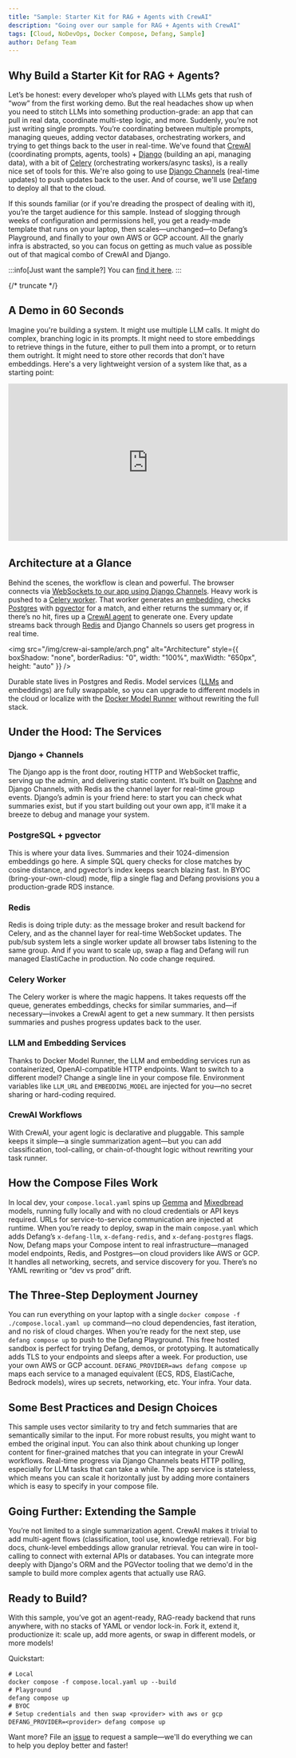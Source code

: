 ```yaml
---
title: "Sample: Starter Kit for RAG + Agents with CrewAI"
description: "Going over our sample for RAG + Agents with CrewAI"
tags: [Cloud, NoDevOps, Docker Compose, Defang, Sample]
author: Defang Team
---
```


## Why Build a Starter Kit for RAG + Agents?

Let’s be honest: every developer who’s played with LLMs gets that rush of “wow” from the first working demo. But the real headaches show up when you need to stitch LLMs into something production-grade: an app that can pull in real data, coordinate multi-step logic, and more. Suddenly, you’re not just writing single prompts. You’re coordinating between multiple prompts, managing queues, adding vector databases, orchestrating workers, and trying to get things back to the user in real-time. We've found that [CrewAI](https://www.crewai.com/) (coordinating prompts, agents, tools) + [Django](https://www.djangoproject.com/) (building an api, managing data), with a bit of [Celery](https://docs.celeryproject.org/en/stable/) (orchestrating workers/async tasks), is a really nice set of tools for this. We're also going to use [Django Channels](https://channels.readthedocs.io/en/stable/) (real-time updates) to push updates back to the user. And of course, we'll use [Defang](https://www.defang.io/) to deploy all that to the cloud.

If this sounds familiar (or if you're dreading the prospect of dealing with it), you’re the target audience for this sample. Instead of slogging through weeks of configuration and permissions hell, you get a ready-made template that runs on your laptop, then scales—unchanged—to Defang’s Playground, and finally to your own AWS or GCP account. All the gnarly infra is abstracted, so you can focus on getting as much value as possible out of that magical combo of CrewAI and Django.

:::info[Just want the sample?]
You can [find it here](https://github.com/DefangSamples/sample-crew-django-redis-postgres-template).
:::

{/* truncate */}

## A Demo in 60 Seconds

Imagine you're building a system. It might use multiple LLM calls. It might do complex, branching logic in its prompts. It might need to store embeddings to retrieve things in the future, either to pull them into a prompt, or to return them outright. It might need to store other records that don't have embeddings. Here's a very lightweight version of a system like that, as a starting point:

<iframe width="560" height="315" src="https://www.youtube.com/embed/0YlDcUSfdcc?si=afue_MwrWs2-ZNBV" title="Quick Demo" frameborder="0" allow="accelerometer; autoplay; clipboard-write; encrypted-media; gyroscope; picture-in-picture; web-share" referrerpolicy="strict-origin-when-cross-origin" allowfullscreen></iframe>

## Architecture at a Glance

Behind the scenes, the workflow is clean and powerful. The browser connects via [WebSockets to our app using Django Channels](https://channels.readthedocs.io/en/latest/deploying.html#http-and-websocket). Heavy work is pushed to a [Celery worker](https://docs.celeryq.dev/en/stable/). That worker generates an [embedding](https://en.wikipedia.org/wiki/Embedding_(machine_learning)), checks [Postgres](https://www.postgresql.org/) with [pgvector](https://github.com/pgvector/pgvector) for a match, and either returns the summary or, if there’s no hit, fires up a [CrewAI agent](https://www.crewai.com/) to generate one. Every update streams back through [Redis](https://redis.io/) and Django Channels so users get progress in real time.

<img src="/img/crew-ai-sample/arch.png" alt="Architecture" style={{ boxShadow: "none", borderRadius: "0", width: "100%", maxWidth: "650px", height: "auto" }} />

Durable state lives in Postgres and Redis. Model services ([LLMs](https://en.wikipedia.org/wiki/LLM) and embeddings) are fully swappable, so you can upgrade to different models in the cloud or localize with the [Docker Model Runner](https://docs.docker.com/compose/how-tos/model-runner/) without rewriting the full stack. 

## Under the Hood: The Services

### Django + Channels

The Django app is the front door, routing HTTP and WebSocket traffic, serving up the admin, and delivering static content. It’s built on [Daphne](https://github.com/django/daphne) and Django Channels, with Redis as the channel layer for real-time group events. Django’s admin is your friend here: to start you can check what summaries exist, but if you start building out your own app, it'll make it a breeze to debug and manage your system.

### PostgreSQL + pgvector

This is where your data lives. Summaries and their 1024-dimension embeddings go here. A simple SQL query checks for close matches by cosine distance, and pgvector’s index keeps search blazing fast. In BYOC (bring-your-own-cloud) mode, flip a single flag and Defang provisions you a production-grade RDS instance.

### Redis

Redis is doing triple duty: as the message broker and result backend for Celery, and as the channel layer for real-time WebSocket updates. The pub/sub system lets a single worker update all browser tabs listening to the same group. And if you want to scale up, swap a flag and Defang will run managed ElastiCache in production. No code change required.

### Celery Worker

The Celery worker is where the magic happens. It takes requests off the queue, generates embeddings, checks for similar summaries, and—if necessary—invokes a CrewAI agent to get a new summary. It then persists summaries and pushes progress updates back to the user.

### LLM and Embedding Services

Thanks to Docker Model Runner, the LLM and embedding services run as containerized, OpenAI-compatible HTTP endpoints. Want to switch to a different model? Change a single line in your compose file. Environment variables like `LLM_URL` and `EMBEDDING_MODEL` are injected for you—no secret sharing or hard-coding required. 

### CrewAI Workflows

With CrewAI, your agent logic is declarative and pluggable. This sample keeps it simple—a single summarization agent—but you can add classification, tool-calling, or chain-of-thought logic without rewriting your task runner.

## How the Compose Files Work

In local dev, your `compose.local.yaml` spins up [Gemma](https://hub.docker.com/r/ai/gemma3) and [Mixedbread](https://hub.docker.com/r/ai/mxbai-embed-large) models, running fully locally and with no cloud credentials or API keys required. URLs for service-to-service communication are injected at runtime. When you’re ready to deploy, swap in the main `compose.yaml` which adds Defang’s `x-defang-llm`, `x-defang-redis`, and `x-defang-postgres` flags. Now, Defang maps your Compose intent to real infrastructure—managed model endpoints, Redis, and Postgres—on cloud providers like AWS or GCP. It handles all networking, secrets, and service discovery for you. There’s no YAML rewriting or “dev vs prod” drift.

## The Three-Step Deployment Journey

You can run everything on your laptop with a single `docker compose -f ./compose.local.yaml up` command—no cloud dependencies, fast iteration, and no risk of cloud charges. When you’re ready for the next step, use `defang compose up` to push to the Defang Playground. This free hosted sandbox is perfect for trying Defang, demos, or prototyping. It automatically adds TLS to your endpoints and sleeps after a week. For production, use your own AWS or GCP account. `DEFANG_PROVIDER=aws defang compose up` maps each service to a managed equivalent (ECS, RDS, ElastiCache, Bedrock models), wires up secrets, networking, etc. Your infra. Your data.

## Some Best Practices and Design Choices

This sample uses vector similarity to try and fetch summaries that are semantically similar to the input. For more robust results, you might want to embed the original input. You can also think about chunking up longer content for finer-grained matches that you can integrate in your CrewAI workflows. Real-time progress via Django Channels beats HTTP polling, especially for LLM tasks that can take a while. The app service is stateless, which means you can scale it horizontally just by adding more containers which is easy to specify in your compose file.

## Going Further: Extending the Sample

You’re not limited to a single summarization agent. CrewAI makes it trivial to add multi-agent flows (classification, tool use, knowledge retrieval). For big docs, chunk-level embeddings allow granular retrieval. You can wire in tool-calling to connect with external APIs or databases. You can integrate more deeply with Django's ORM and the PGVector tooling that we demo'd in the sample to build more complex agents that actually use RAG.

## Ready to Build?

With this sample, you’ve got an agent-ready, RAG-ready backend that runs anywhere, with no stacks of YAML or vendor lock-in. Fork it, extend it, productionize it: scale up, add more agents, or swap in different models, or more models!

Quickstart:

```shell
# Local
docker compose -f compose.local.yaml up --build
# Playground
defang compose up
# BYOC
# Setup credentials and then swap <provider> with aws or gcp
DEFANG_PROVIDER=<provider> defang compose up
```

Want more? File an [issue](https://github.com/DefangLabs/samples/issues) to request a sample—we'll do everything we can to help you deploy better and faster!
